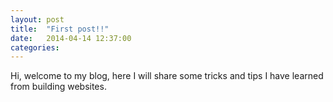```yaml
---
layout: post
title:  "First post!!"
date:   2014-04-14 12:37:00
categories: 
---
```


Hi, welcome to my blog, here I will share some tricks and tips  I have learned from building websites.